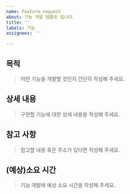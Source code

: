 ```yaml
---
name: Feature request
about: 기능 개발 템플릿 입니다.
title: ''
labels: 기능
assignees: ''

---
```


## 목적
> 어떤 기능을 개발할 것인지 간단히 작성해 주세요.

## 상세 내용
> 구현할 기능에 대한 상세 내용을 작성해 주세요.

## 참고 사항
> 참고할 내용 혹은 주소가 있다면 작성해 주세요.

## (예상)소요 시간
> 기능 개발에 예상 소요 시간을 작성해 주세요.
